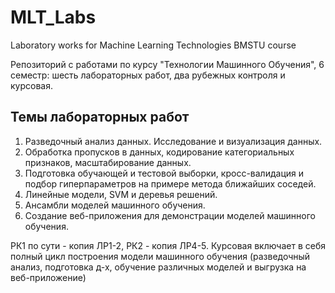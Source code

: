 # MLT_Labs
Laboratory works for Machine Learning Technologies BMSTU course

Репозиторий с работами по курсу "Технологии Машинного Обучения", 6 семестр: шесть лабораторных работ, два рубежных контроля и курсовая.

## Темы лабораторных работ
1. Разведочный анализ данных. Исследование и визуализация данных.
2. Обработка пропусков в данных, кодирование категориальных признаков, масштабирование данных.
3. Подготовка обучающей и тестовой выборки, кросс-валидация и подбор гиперпараметров на примере метода ближайших соседей.
4. Линейные модели, SVM и деревья решений.
5. Ансамбли моделей машинного обучения.
6. Создание веб-приложения для демонстрации моделей машинного обучения.

РК1 по сути - копия ЛР1-2, РК2 - копия ЛР4-5.
Курсовая включает в себя полный цикл построения модели машинного обучения (разведочный анализ, подготовка д-х, обучение различных моделей и выгрузка на веб-приложение)
